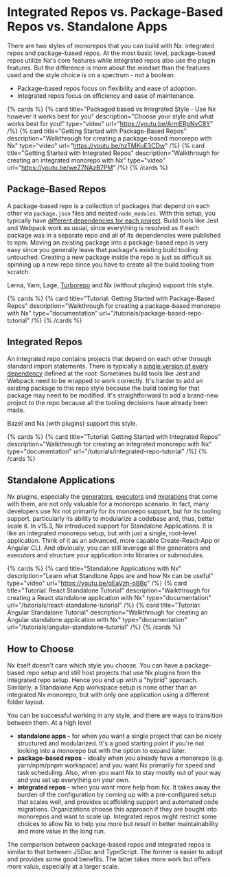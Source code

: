 # Integrated Repos vs. Package-Based Repos vs. Standalone Apps

There are two styles of monorepos that you can build with Nx: integrated repos and package-based repos. At the most basic level, package-based repos utilize Nx's core features while integrated repos also use the plugin features. But the difference is more about the mindset than the features used and the style choice is on a spectrum - not a boolean.

- Package-based repos focus on flexibility and ease of adoption.
- Integrated repos focus on efficiency and ease of maintenance.

{% cards %}
{% card title="Packaged based vs Integrated Style - Use Nx however it works best for you" description="Choose your style and what works best for you!" type="video" url="https://youtu.be/ArmERpNvC8Y" /%}
{% card title="Getting Started with Package-Based Repos" description="Walkthrough for creating a package-based monorepo with Nx" type="video" url="https://youtu.be/hzTMKuE3CDw" /%}
{% card title="Getting Started with Integrated Repos" description="Walkthrough for creating an integrated monorepo with Nx" type="video" url="https://youtu.be/weZ7NAzB7PM" /%}
{% /cards %}

## Package-Based Repos

A package-based repo is a collection of packages that depend on each other via `package.json` files and nested `node_modules`. With this setup, you typically have [different dependencies for each project](/more-concepts/dependency-management). Build tools like Jest and Webpack work as usual, since everything is resolved as if each package was in a separate repo and all of its dependencies were published to npm. Moving an existing package into a package-based repo is very easy since you generally leave that package's existing build tooling untouched. Creating a new package inside the repo is just as difficult as spinning up a new repo since you have to create all the build tooling from scratch.

Lerna, Yarn, Lage, [Turborepo](/more-concepts/turbo-and-nx) and Nx (without plugins) support this style.

{% cards %}
{% card title="Tutorial: Getting Started with Package-Based Repos" description="Walkthrough for creating a package-based monorepo with Nx" type="documentation" url="/tutorials/package-based-repo-tutorial" /%}
{% /cards %}

## Integrated Repos

An integrated repo contains projects that depend on each other through standard import statements. There is typically a [single version of every dependency](/more-concepts/dependency-management) defined at the root. Sometimes build tools like Jest and Webpack need to be wrapped to work correctly. It's harder to add an existing package to this repo style because the build tooling for that package may need to be modified. It's straightforward to add a brand-new project to the repo because all the tooling decisions have already been made.

Bazel and Nx (with plugins) support this style.

{% cards %}
{% card title="Tutorial: Getting Started with Integrated Repos" description="Walkthrough for creating an integrated monorepo with Nx" type="documentation" url="/tutorials/integrated-repo-tutorial" /%}
{% /cards %}

## Standalone Applications

Nx plugins, especially the [generators](/plugin-features/use-code-generators), [executors](/plugin-features/use-task-executors) and [migrations](/core-features/automate-updating-dependencies) that come with them, are not only valuable for a monorepo scenario. In fact, many developers use Nx not primarily for its monorepo support, but for its tooling support, particularly its ability to modularize a codebase and, thus, better scale it. In v15.3, Nx introduced support for Standalone Applications. It is like an integrated monorepo setup, but with just a single, root-level application. Think of it as an advanced, more capable Create-React-App or Angular CLI. And obviously, you can still leverage all the generators and executors and structure your application into libraries or submodules.

{% cards %}
{% card title="Standalone Applications with Nx" description="Learn what Standlone Apps are and how Nx can be useful" type="video" url="https://youtu.be/qEaVzh-oBBc" /%}
{% card title="Tutorial: React Standalone Tutorial" description="Walkthrough for creating a React standalone application with Nx" type="documentation" url="/tutorials/react-standalone-tutorial" /%}
{% card title="Tutorial: Angular Standalone Tutorial" description="Walkthrough for creating an Angular standalone application with Nx" type="documentation" url="/tutorials/angular-standalone-tutorial" /%}
{% /cards %}

## How to Choose

Nx itself doesn't care which style you choose. You can have a package-based repo setup and still host projects that use Nx plugins from the integrated repo setup. Hence you end up with a "hybrid" approach. Similarly, a Standalone App workspace setup is none other than an integrated Nx monorepo, but with only one application using a different folder layout.

You can be successful working in any style, and there are ways to transition between them. At a high level

- **standalone apps -** for when you want a single project that can be nicely structured and modularized. It's a good starting point if you're not looking into a monorepo but with the option to expand later.
- **package-based repos -** ideally when you already have a monorepo (e.g. yarn/npm/pnpm workspace) and you want Nx primarily for speed and task scheduling. Also, when you want Nx to stay mostly out of your way and you set up everything on your own.
- **integrated repos -** when you want more help from Nx. It takes away the burden of the configuration by coming up with a pre-configured setup that scales well, and provides scaffolding support and automated code migrations. Organizations choose this approach if they are bought into monorepos and want to scale up. Integrated repos might restrict some choices to allow Nx to help you more but result in better maintainability and more value in the long run.

The comparison between package-based repos and integrated repos is similar to that between JSDoc and TypeScript. The former is easier to adopt and provides some good benefits. The latter takes more work but offers more value, especially at a larger scale.
